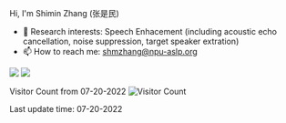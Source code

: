 
 Hi, I'm Shimin Zhang (张是民) 
- 📕 Research interests: Speech Enhacement (including acoustic echo cancellation, noise suppression, target speaker extration)
- 📫 How to reach me: shmzhang@npu-aslp.org




 <img src="https://github-readme-stats.vercel.app/api?username=echocatzh&show_icons=true&hide=issues&theme=dark&hide_title=false" />
 <img src="https://github-readme-stats.vercel.app/api/top-langs/?username=echocatzh&layout=compact" />

Visitor Count from 07-20-2022
![Visitor Count](https://profile-counter.glitch.me/echocatzh/count.svg)

Last update time: 07-20-2022 
<!--
- 🔭 I’m currently working on ...
- 🌱 I’m currently learning ...
- 👯 I’m looking to collaborate on ...
- 🤔 I’m looking for help with ...
- 💬 Ask me about ...
- 📫 How to reach me: ...
- 😄 Pronouns: ...
- ⚡ Fun fact: ... 
-->

